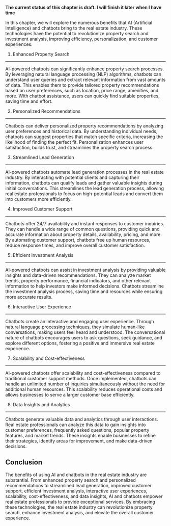**The current status of this chapter is draft. I will finish it later when I have time**

In this chapter, we will explore the numerous benefits that AI (Artificial Intelligence) and chatbots bring to the real estate industry. These technologies have the potential to revolutionize property search and investment analysis, improving efficiency, personalization, and customer experiences.

1. Enhanced Property Search
---------------------------

AI-powered chatbots can significantly enhance property search processes. By leveraging natural language processing (NLP) algorithms, chatbots can understand user queries and extract relevant information from vast amounts of data. This enables them to provide tailored property recommendations based on user preferences, such as location, price range, amenities, and more. With chatbot assistance, users can quickly find suitable properties, saving time and effort.

2. Personalized Recommendations
-------------------------------

Chatbots can deliver personalized property recommendations by analyzing user preferences and historical data. By understanding individual needs, chatbots can suggest properties that match specific criteria, increasing the likelihood of finding the perfect fit. Personalization enhances user satisfaction, builds trust, and streamlines the property search process.

3. Streamlined Lead Generation
------------------------------

AI-powered chatbots automate lead generation processes in the real estate industry. By interacting with potential clients and capturing their information, chatbots can qualify leads and gather valuable insights during initial conversations. This streamlines the lead generation process, allowing real estate professionals to focus on high-potential leads and convert them into customers more efficiently.

4. Improved Customer Support
----------------------------

Chatbots offer 24/7 availability and instant responses to customer inquiries. They can handle a wide range of common questions, providing quick and accurate information about property details, availability, pricing, and more. By automating customer support, chatbots free up human resources, reduce response times, and improve overall customer satisfaction.

5. Efficient Investment Analysis
--------------------------------

AI-powered chatbots can assist in investment analysis by providing valuable insights and data-driven recommendations. They can analyze market trends, property performance, financial indicators, and other relevant information to help investors make informed decisions. Chatbots streamline the investment analysis process, saving time and resources while ensuring more accurate results.

6. Interactive User Experience
------------------------------

Chatbots create an interactive and engaging user experience. Through natural language processing techniques, they simulate human-like conversations, making users feel heard and understood. The conversational nature of chatbots encourages users to ask questions, seek guidance, and explore different options, fostering a positive and immersive real estate experience.

7. Scalability and Cost-effectiveness
-------------------------------------

AI-powered chatbots offer scalability and cost-effectiveness compared to traditional customer support methods. Once implemented, chatbots can handle an unlimited number of inquiries simultaneously without the need for additional human resources. This scalability reduces operational costs and allows businesses to serve a larger customer base efficiently.

8. Data Insights and Analytics
------------------------------

Chatbots generate valuable data and analytics through user interactions. Real estate professionals can analyze this data to gain insights into customer preferences, frequently asked questions, popular property features, and market trends. These insights enable businesses to refine their strategies, identify areas for improvement, and make data-driven decisions.

Conclusion
----------

The benefits of using AI and chatbots in the real estate industry are substantial. From enhanced property search and personalized recommendations to streamlined lead generation, improved customer support, efficient investment analysis, interactive user experiences, scalability, cost-effectiveness, and data insights, AI and chatbots empower real estate professionals to provide exceptional services. By embracing these technologies, the real estate industry can revolutionize property search, enhance investment analysis, and elevate the overall customer experience.
